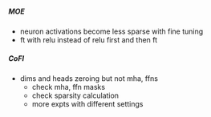 ##### MOE

- neuron activations become less sparse with fine tuning
- ft with relu instead of relu first and then ft


##### CoFI

- dims and heads zeroing but not mha, ffns
	- check mha, ffn masks
	- check sparsity calculation
	- more expts with different settings
